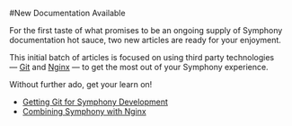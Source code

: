 #New Documentation Available

For the first taste of what promises to be an ongoing supply of Symphony documentation hot sauce, two new articles are ready for your enjoyment. 

This initial batch of articles is focused on using third party technologies — [Git](http://git-scm.com/) and [Nginx](http://wiki.nginx.org) — to get the most out of your Symphony experience.

Without further ado, get your learn on!

* [Getting Git for Symphony Development](http://symphonycms.com/learn/articles/view/getting-git-for-symphony-development/)
* [Combining Symphony with Nginx](link)